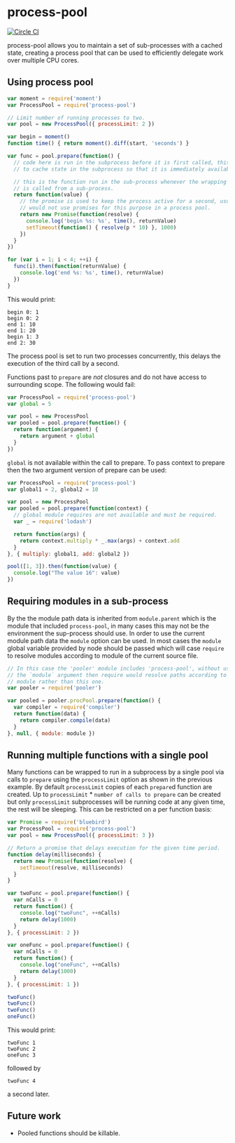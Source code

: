 # process-pool

[![Circle CI](https://circleci.com/gh/ohjames/process-pool.png)](https://circleci.com/gh/ohjames/process-pool)

process-pool allows you to maintain a set of sub-processes with a cached state, creating a process pool that can be used to efficiently delegate work over multiple CPU cores.

## Using process pool

```javascript
var moment = require('moment')
var ProcessPool = require('process-pool')

// Limit number of running processes to two.
var pool = new ProcessPool({ processLimit: 2 })

var begin = moment()
function time() { return moment().diff(start, 'seconds') }

var func = pool.prepare(function() {
  // code here is run in the subprocess before it is first called, this allows you
  // to cache state in the subprocess so that it is immediately available.

  // this is the function run in the sub-process whenever the wrapping function
  // is called from a sub-process.
  return function(value) {
    // the promise is used to keep the process active for a second, usually you
    // would not use promises for this purpose in a process pool.
    return new Promise(function(resolve) {
      console.log('begin %s: %s', time(), returnValue)
      setTimeout(function() { resolve(p * 10) }, 1000)
    })
  }
})

for (var i = 1; i < 4; ++i) {
  func(i).then(function(returnValue) {
    console.log('end %s: %s', time(), returnValue)
  })
}
```

This would print:
```
begin 0: 1
begin 0: 2
end 1: 10
end 1: 20
begin 1: 3
end 2: 30
```

The process pool is set to run two processes concurrently, this delays the execution of the third call by a second.

Functions past to `prepare` are *not* closures and do not have access to surrounding scope. The following would fail:

```javascript
var ProcessPool = require('process-pool')
var global = 5

var pool = new ProcessPool
var pooled = pool.prepare(function() {
  return function(argument) {
    return argument + global
  }
})
```

`global` is not available within the call to prepare. To pass context to prepare then the two argument version of prepare can be used:

```javascript
var ProcessPool = require('process-pool')
var global1 = 2, global2 = 10

var pool = new ProcessPool
var pooled = pool.prepare(function(context) {
  // global module requires are not available and must be required.
  var _ = require('lodash')

  return function(args) {
    return context.multiply * _.max(args) + context.add
  }
}, { multiply: global1, add: global2 })

pool([1, 3]).then(function(value) {
  console.log("The value 16": value)
})
```

## Requiring modules in a sub-process

By the the module path data is inherited from `module.parent` which is the module that included `process-pool`, in many cases this may not be the environment the sup-process should use. In order to use the current module path data the `module` option can be used. In most cases the `module` global variable provided by node should be passed which will case `require` to resolve modules according to module of the current source file.

```javascript
// In this case the 'pooler' module includes 'process-pool', without using
// the `module` argument then require would resolve paths according to the pooler
// module rather than this one.
var pooler = require('pooler')

var pooled = pooler.procPool.prepare(function() {
  var compiler = require('compiler')
  return function(data) {
    return compiler.compile(data)
  }
}, null, { module: module })
```

## Running multiple functions with a single pool

Many functions can be wrapped to run in a subprocess by a single pool via calls to `prepare` using the `processLimit` option as shown in the previous example. By default `processLimit` copies of each `prepare`d function are created. Up to `processLimit` * `number of calls to prepare` can be created but only `processLimit` subprocesses will be running code at any given time, the rest will be sleeping. This can be restricted on a per function basis:

```javascript
var Promise = require('bluebird')
var ProcessPool = require('process-pool')
var pool = new ProcessPool({ processLimit: 3 })

// Return a promise that delays execution for the given time period.
function delay(milliseconds) {
  return new Promise(function(resolve) {
    setTimeout(resolve, milliseconds)
  }
}

var twoFunc = pool.prepare(function() {
  var nCalls = 0
  return function() {
    console.log("twoFunc", ++nCalls)
    return delay(1000)
  }
}, { processLimit: 2 })

var oneFunc = pool.prepare(function() {
  var nCalls = 0
  return function() {
    console.log("oneFunc", ++nCalls)
    return delay(1000)
  }
}, { processLimit: 1 })

twoFunc()
twoFunc()
twoFunc()
oneFunc()
```

This would print:

```
twoFunc 1
twoFunc 2
oneFunc 3
```
followed by
```
twoFunc 4
```
a second later.

## Future work
* Pooled functions should be killable.
